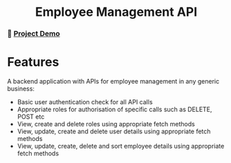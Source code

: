 <h1 align="center">Employee Management API</h1>

### 🔴 [Project Demo](https://youtu.be/JptAYx8fm8U)

# Features
A backend application with APIs for employee management in any generic business:
  - Basic user authentication check for all API calls
  - Appropriate roles for authorisation of specific calls such as DELETE, POST etc
  - View, create and delete roles using appropriate fetch methods
  - View, update, create and delete user details using appropriate fetch methods
  - View, update, create, delete and sort employee details using appropriate fetch methods
